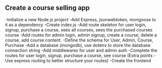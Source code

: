 ## Create a course selling app

 -Initialize a new Node.js project
 -Add Express, jsonwebtoken, mongoose to it as a dependency
 -Create index.js
 -Add route skeleton for user login, signup, purchase a course, sees all courses, sees the purchased courses course
 -Add routes for admin login, admin signup, create a course, delete a course, add course content.
 -Define the schema for User, Admin, Course, Purchase
 -Add a database (mongodb), use dotenv to store the database connection string
 -Add middlewares for user and admin auth
 -Complete the routes for user login, signup, purchase a course, see course (Extra points - Use express routing to better structure your routes)
 -Create the frontend
